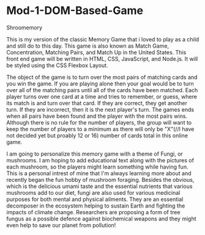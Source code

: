 # Mod-1-DOM-Based-Game
Shroomemory

This is my version of the classic Memory Game that i loved to play as a child and still do to this day.  This game is also known as Match Game, Concentration, Matching Pairs, and Match Up in the United States. This front end game will be written in HTML, CSS, JavaScript, and Node.js. It will be styled using the CSS Flexbox Layout. 

The object of the game is to turn over the most pairs of matching cards and you win the game.  If you are playing alone then your goal would be to turn over all of the matching pairs until all of the cards have been matched.  Each player turns over one card at a time and tries to remember, or guess, where its match is and turn over that card.  If they are correct, they get another turn.  If they are incorrect, then it is the next player's turn. The games ends when all pairs have been found and the player with the most pairs wins.  Although there is no rule for the number of players, the group will want to keep the number of players to a minimum as there will only be "X"(//I have not decided yet but proably 12 or 16) number of cards total in this online game. 

I am going to personalize this memory game with a theme of Fungi, or mushrooms. I am hoping to add educational text along with the pictures of each mushroom, so the players might learn something while having fun. This is a personal intrest of mine that I'm always learning more about and recently began the fun hobby of mushroom foraging. Besides the obvious, which is the delicious umami taste and the essential nutrients that various mushrooms add to our diet, fungi are also used for various medicinal purposes for both mental and physical ailments. They are an essential decomposer in the ecosystem helping to sustain Earth and fighting the impacts of climate change. Researchers are proposing a form of tree fungus as a possible defence against biochemical weapons and they might even help to save our planet from pollution!


